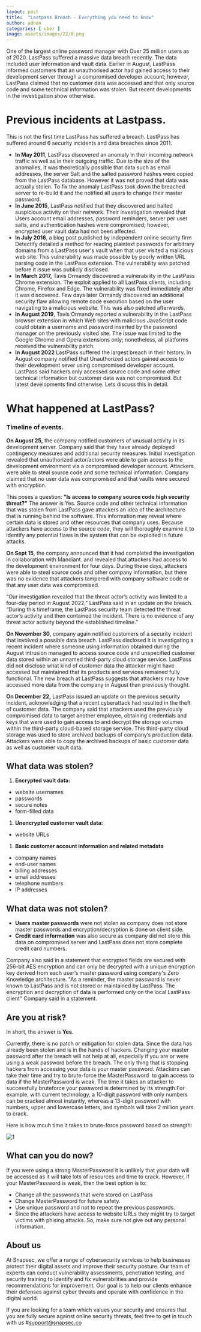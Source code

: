 ```yaml
---
layout: post
title:  "Lastpass Breach - Everything you need to know"
author: adnan
categories: [ uber ]
image: assets/images/22/0.png
---
```



One of the largest online password manager with Over 25 million users as of 2020. LastPass suffered a massive data breach recently. The data included user information and vault data. Earlier in August, LastPass informed customers that an unauthorised actor had gained access to their development server through a compromised developer account; however, LastPass claimed that no customer data was accessed and that only source code and some technical information was stolen. But recent developments in the investigation show otherwise.

# Previous incidents at Lastpass.

This is not the first time LastPass has suffered a breach. LastPass has suffered around 6 security incidents and data breaches since 2011.

- **In May 2011**, LastPass discovered an anomaly in their incoming network traffic as well as in their outgoing traffic. Due to the size of the anomalies, it was theoretically possible that data such as email addresses, the server Salt and the salted password hashes were copied from the LastPass database. However it was not proved that data was actually stolen. To fix the anomaly LastPass took down the breached server to re-build it and the notified all users to change their master password.
- **In June 2015**, LastPass notified that they discovered and halted suspicious activity on their network. Their investigation revealed that Users account email addresses, password reminders, server per user salts, and authentication hashes were compromised; however, encrypted user vault data had not been affected.
- **In July 2016**, a blog post published by independent online security firm Detectify detailed a method for reading plaintext passwords for arbitrary domains from a LastPass user's vault when that user visited a malicious web site. This vulnerability was made possible by poorly written URL parsing code in the LastPass extension. The vulnerability was patched before it issue was publicly disclosed.
- **In March 2017,** Tavis Ormandy discovered a vulnerability in the LastPass Chrome extension. The exploit applied to all LastPass clients, including Chrome, Firefox and Edge. The vulnerability was fixed immediately after it was discovered.
Few days later Ormandy discovered an additional security flaw allowing remote code execution based on the user navigating to a malicious website. This was also patched afterwards.
- **In August 2019**, Tavis Ormandy reported a vulnerability in the LastPass browser extension in which Web sites with malicious JavaScript code could obtain a username and password inserted by the password manager on the previously visited site. The issue was limited to the Google Chrome and Opera extensions only; nonetheless, all platforms received the vulnerability patch.
- **In August 2022** LastPass suffered the largest breach in their history. In August company notified that Unauthorized actors gained access to their development sever using compromised developer account. LastPass said hackers only accessed source code and some other technical information but customer data was not compromised. But latest developments find otherwise. Lets discuss this in detail.




# What happened at LastPass?

### Timeline of events.

**On August 25,** the company notified customers of unusual activity in its development server. Company said that they have already deployed contingency measures and additional security measures. Initial investigation revealed that unauthorized actor/actors were able to gain access to the development environment via a compromised developer account. Attackers were able to steal source code and some technical information. Company claimed that no user data was compromised and that vaults were secured with encryption.

This poses a question: **”Is access to company source code high security threat?”**
The answer is Yes. Source code and other technical information that was stolen from LastPass gave attackers an idea of the architecture that is running behind the software. This information may reveal where certain data is stored and other resources that company uses. Because attackers have access to the source code, they will thoroughly examine it to identify any potential flaws in the system that can be exploited in future attacks. 

**On Sept 15,** the company announced that it had completed the investigation in collaboration with Mandiant. and revealed that attackers had access to the development environment for four days. During these days, attackers were able to steal source code and other company information, but there was no evidence that attackers tampered with company software code or that any user data was compromised.

“Our investigation revealed that the threat actor’s activity was limited to a four-day period in August 2022,” LastPass said in an update on the breach. “During this timeframe, the LastPass security team detected the threat actor’s activity and then contained the incident. There is no evidence of any threat actor activity beyond the established timeline.”

**On November 30,** company again notified customers of a security incident that involved a possible data breach. LastPass disclosed it is investigating a recent incident where someone using information obtained during the August intrusion managed to access source code and unspecified customer data stored within an unnamed third-party cloud storage service. LastPass did not disclose what kind of customer data the attacker might have accessed but maintained that its products and services remained fully functional. The new breach at LastPass suggests that attackers may have accessed more data from the company in August than previously thought.

**On December 22,** LastPass issued an update on the previous security incident, acknowledging that a recent cyberattack had resulted in the theft of customer data. The company said that attackers used the previously compromised data to target another employee, obtaining credentials and keys that were used to gain access to and decrypt the storage volumes within the third-party cloud-based storage service. This third-party cloud storage was used to store archived backups of company’s production data. Attackers were able to copy the archived backups of basic customer data as well as customer vault data.

## What data was stolen?

1. **Encrypted vault data:**
- website usernames
- passwords
- secure notes
- form-filled data
1. **Unencrypted customer vault data:**
- website URLs
1. **Basic customer account information and related metadata**
- company names
- end-user names
- billing addresses
- email addresses
- telephone numbers
- IP addresses

## What data was not stolen?

- **Users master passwords** were not stolen as company does not store master passwords and encryption/decryption is done on client side.
- **Credit card information** was also secure as company did not store this data on compromised server and LastPass does not store complete credit card numbers.

Company also said in a statement that encrypted fields are secured with 256-bit AES encryption and can only be decrypted with a unique encryption key derived from each user’s master password using company's Zero Knowledge architecture. "As a reminder, the master password is never known to LastPass and is not stored or maintained by LastPass. The encryption and decryption of data is performed only on the local LastPass client" Company said in a statement.

## Are you at risk?

In short, the answer is **Yes**.

Currently, there is no patch or mitigation for stolen data. Since the data has already been stolen and is in the hands of hackers. Changing your master password after the breach will not help at all, especially if you are or were using a weak password before the breach. The only thing that is stopping hackers from accessing your data is your master password. Attackers can take their time and try to brute-force the MasterPassword  to gain access to data if the MasterPassword is weak. The time it takes an attacker to successfully bruteforce your password is determined by its strength.For example, with current technology, a 10-digit password with only numbers can be cracked almost instantly, whereas a 13-digit password with numbers, upper and lowercase letters, and symbols will take 2 million years to crack.

Here is how mcuh time it takes to brute-force password based on strength:

![1](https://user-images.githubusercontent.com/88488902/209912324-cdba7b11-79b6-4f8a-8f7f-a6d54f8cbc35.jpeg)


## What can you do now?

If you were using a strong MasterPassword it is unlikely that your data will be accessed as it will take lots of resources and time to crack. However, if your MasterPassword is weak, then the best option is to:

- Change all the passwords that were stored on LastPass
- Change MasterPassword for future safety.
- Use unique password and not to repeat the previous passwords.
- Since the attackers have access to website URLs they might try to target victims with phising attacks. So, make sure not give out any personal information.




## About us

At Snapsec, we offer a range of cybersecurity services to help businesses protect their digital assets and improve their security posture. Our team of experts can conduct vulnerability assessments, penetration testing, and security training to identify and fix vulnerabilities and provide recommendations for improvement. Our goal is to help our clients enhance their defenses against cyber threats and operate with confidence in the digital world.

 If you are looking for a team which values your security and ensures that you are fully secure against online security threats, feel free to get in touch with us #[support@snapsec.co](mailto:support@snapsec.co)
 
